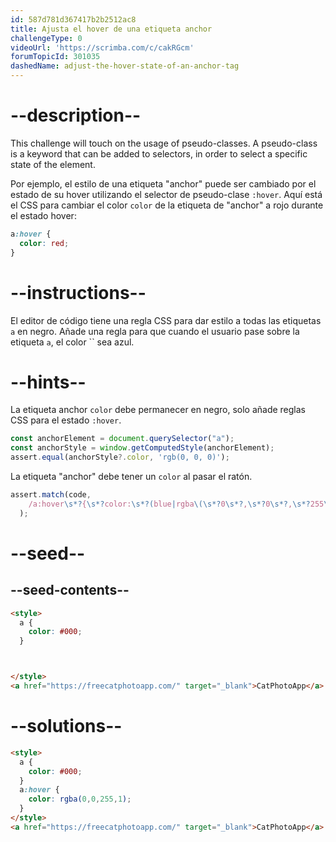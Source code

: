```yaml
---
id: 587d781d367417b2b2512ac8
title: Ajusta el hover de una etiqueta anchor
challengeType: 0
videoUrl: 'https://scrimba.com/c/cakRGcm'
forumTopicId: 301035
dashedName: adjust-the-hover-state-of-an-anchor-tag
---
```


# --description--

This challenge will touch on the usage of pseudo-classes. A pseudo-class is a keyword that can be added to selectors, in order to select a specific state of the element.

Por ejemplo, el estilo de una etiqueta "anchor" puede ser cambiado por el estado de su hover utilizando el selector de pseudo-clase `:hover`. Aquí está el CSS para cambiar el color `color` de la etiqueta de "anchor" a rojo durante el estado hover:

```css
a:hover {
  color: red;
}
```

# --instructions--

El editor de código tiene una regla CSS para dar estilo a todas las etiquetas `a`  en negro. Añade una regla para que cuando el usuario pase sobre la etiqueta `a`, el color `` sea azul.

# --hints--

La etiqueta anchor `color` debe permanecer en negro, solo añade reglas CSS para el estado `:hover`.

```js
const anchorElement = document.querySelector("a"); 
const anchorStyle = window.getComputedStyle(anchorElement);
assert.equal(anchorStyle?.color, 'rgb(0, 0, 0)');
```

La etiqueta "anchor" debe tener un `color` al pasar el ratón.

```js
assert.match(code,
    /a:hover\s*?{\s*?color:\s*?(blue|rgba\(\s*?0\s*?,\s*?0\s*?,\s*?255\s*?,\s*?1\s*?\)|#00F|rgb\(\s*?0\s*?,\s*?0\s*?,\s*?255\s*?\))\s*?;\s*?}/gi
  );
```

# --seed--

## --seed-contents--

```html
<style>
  a {
    color: #000;
  }



</style>
<a href="https://freecatphotoapp.com/" target="_blank">CatPhotoApp</a>
```

# --solutions--

```html
<style>
  a {
    color: #000;
  }
  a:hover {
    color: rgba(0,0,255,1);
  }
</style>
<a href="https://freecatphotoapp.com/" target="_blank">CatPhotoApp</a>
```
